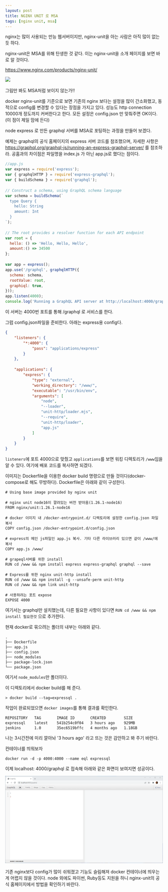 ```yaml
---
layout: post
title: NGINX UNIT 로 MSA 
tags: [nginx unit, msa]
---
```




nginx는 많이 사용되는 만능 웹서버이지만, nginx-unit을 아는 사람은 아직 많이 없는듯 하다. 

nginx-unit은 MSA를 위해 탄생한 것 같다. 이는 nginx-unit을 소개 페이지를 보면 바로 알 것이다. 

https://www.nginx.com/products/nginx-unit/



![](https://www.nginx.com/wp-content/uploads/2020/11/dia-FM-2020-11-11-what-is-nginx-unit-05-1024x725-padding.svg)

그림만 봐도 MSA처럼 보이지 않는가!!



docker nginx-unit를 기준으로 보면 기존의 nginx 보다는 설정을 많이 간소화했고, 동적으로 config를 변경할 수 있다는 장점을 가지고 있다. 성능도 http connection 10000개 정도까지 커버한다고 한다.  모든 설정은 config.json 만 맞춰주면 OK이다.(이 점이 제일 맘에 든다)



node express 로 만든 graphql 서버를 MSA로 포팅하는 과정을 만들어 보겠다. 



예제는 graphql의 공식 홈페이지의 express 서버 코드를 참조했으며, 자세한 사항은 https://graphql.org/graphql-js/running-an-express-graphql-server/ 를 참조하라. 공홈과의 차이점은 파일명을 index.js 가 아닌 app.js로 했다는 점이다. 

```javascript
//app.js
var express = require('express');
var { graphqlHTTP } = require('express-graphql');
var { buildSchema } = require('graphql');

// Construct a schema, using GraphQL schema language
var schema = buildSchema(`
  type Query {
    hello: String
    amount: Int
  }
`);

// The root provides a resolver function for each API endpoint
var root = {
  hello: () => 'Hello, Hello, Hello',
  amount:() => 34500
};

var app = express();
app.use('/graphql', graphqlHTTP({
  schema: schema,
  rootValue: root,
  graphiql: true,
}));
app.listen(4000);
console.log('Running a GraphQL API server at http://localhost:4000/graphql');
```

이 서버는 4000번 포트를 통해 /graphql 로 서비스를 한다. 

그럼 config.json파일을 준비한다. 아래는 express용 config다. 

```json
{
    "listeners": {
        "*:4000": {
            "pass": "applications/express"
        }
    },

    "applications": {
        "express": {
            "type": "external",
            "working_directory": "/www/",
            "executable": "/usr/bin/env",
            "arguments": [
                "node",
                "--loader",
                "unit-http/loader.mjs",
                "--require",
                "unit-http/loader",
                "app.js"
            ]
        }
    }
}
```

`listeners`에 포트 4000으로 맞췄고 `applications`를 보면 워킹 디렉토리가 `/www`임을 알 수 있다. 여기에 배포 코드를 복사하면 되겠다. 



이미지는 Dockerfile을 이용한 docker build 명령으로 만들 것이다(docker-compose로 해도 무방하다). Dockerfile은 아래와 같이 구성한다. 



```
# Using base image provided by nginx unit

# nginx unit node16이 깔려있는 버전 받아옴(1.26.1-node16)
FROM nginx/unit:1.26.1-node16

# docker 이미지 내 /docker-entrypoint.d/ 디렉토리에 설정한 config.json 파일 복사
COPY config.json /docker-entrypoint.d/config.json

# express의 메인 js파일인 app.js 복사. 기타 다른 라이브러리 있으면 같이 /www/에 복사 
COPY app.js /www/

# grapeql서버를 위한 install 
RUN cd /www && npm install express express-graphql graphql --save

# Express를 위한 nginx unit-http install
RUN cd /www && npm install -g --unsafe-perm unit-http
RUN cd /www && npm link unit-http

# 사용하려는 포트 expose
EXPOSE 4000
```



여기서는 graphql만 설치했는데, 다른 필요한 사항이 있다면 `RUN cd /www && npm install 필요한것` 으로 추가한다. 

현재 docker로 묶으려는 폴더의 내부는 아래와 같다. 

```
.
├── Dockerfile
├── app.js
├── config.json
├── node_modules
├── package-lock.json
└── package.json
```

여기서 `node_modules`만 폴더이다. 



이 디렉토리에서 docker build를 해 준다. 

```
> docker build --tag=expressql .
```

작업이 완료되었으면 `docker images`를 통해 결과를 확인한다.

```
REPOSITORY   TAG       IMAGE ID       CREATED        SIZE
expressql    latest    541b254c0f04   3 hours ago    929MB
jenkins      1.0       35ec6519bffc   4 months ago   1.18GB
```

나는 3시간전에 미리 깔아놔 '3 hours ago' 라고 뜨는 것은 감안하고 봐 주기 바란다. 



컨테이너를 띄워보자

```
docker run -d -p 4000:4000 --name eql expressql
```



이제 localhost: 4000/graphql 로 접속해 아래와 같은 화면이 보여지면 성공이다. 



![image-20220211182216889](https://raw.githubusercontent.com/cheuora/cheuora.github.io/master/_posts/2022/image-20220211182216889.png)



기존 nginx보다 config가 많이 쉬워졌고 기능도 슬림해져 docker 컨테이너에 띄우는 게 어렵지 않을 것이다. node 외에도 파이썬, Ruby등도 지원을 하니 nginx-unit의 공식 홈페이지에서 방법을 확인하기 바란다. 



 

